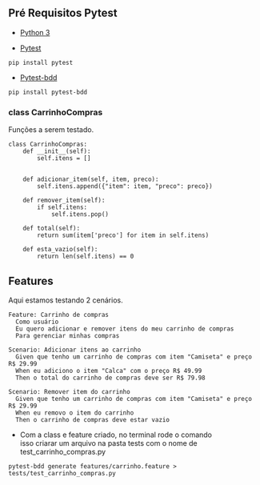 ## Pré Requisitos Pytest

- [Python 3](https://www.python.org/)  

- [Pytest](https://pypi.org/project/pytest/)  
```
pip install pytest
```

- [Pytest-bdd](https://pypi.org/project/pytest-bdd/)  
```
pip install pytest-bdd
```

### class CarrinhoCompras  
Funções a serem testado.  

```
class CarrinhoCompras:
    def __init__(self):
        self.itens = []

    
    def adicionar_item(self, item, preco):
        self.itens.append({"item": item, "preco": preco})

    def remover_item(self):
        if self.itens:
            self.itens.pop()

    def total(self):
        return sum(item['preco'] for item in self.itens)

    def esta_vazio(self):
        return len(self.itens) == 0
```

## Features
Aqui estamos testando 2 cenários.  

```
Feature: Carrinho de compras
  Como usuário
  Eu quero adicionar e remover itens do meu carrinho de compras
  Para gerenciar minhas compras

Scenario: Adicionar itens ao carrinho
  Given que tenho um carrinho de compras com item "Camiseta" e preço R$ 29.99
  When eu adiciono o item "Calca" com o preço R$ 49.99
  Then o total do carrinho de compras deve ser R$ 79.98

Scenario: Remover item do carrinho
  Given que tenho um carrinho de compras com item "Camiseta" e preço R$ 29.99
  When eu removo o item do carrinho
  Then o carrinho de compras deve estar vazio
```

- Com a class e feature criado, no terminal rode o comando  
isso criarar um arquivo na pasta tests com o nome de test_carrinho_compras.py   
```
pytest-bdd generate features/carrinho.feature > tests/test_carrinho_compras.py
```
